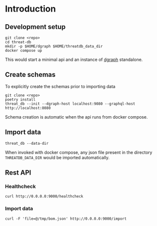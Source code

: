 # Introduction

## Development setup

```
git clone <repo>
cd threat-db
mkdir -p $HOME/dgraph $HOME/threatdb_data_dir
docker compose up
```

This would start a minimal api and an instance of [dgraph](https://dgraph.io) standalone.

## Create schemas

To explicitly create the schemas prior to importing data

```
git clone <repo>
poetry install
threat_db --init --dgraph-host localhost:9080 --graphql-host http://localhost:8080
```

Schema creation is automatic when the api runs from docker compose.

## Import data

```
threat_db --data-dir
```

When invoked with docker compose, any json file present in the directory `THREATDB_DATA_DIR` would be imported automatically.

## Rest API

### Healthcheck

```
curl http://0.0.0.0:9000/healthcheck
```

### Import data

```
curl -F 'file=@/tmp/bom.json' http://0.0.0.0:9000/import
```
